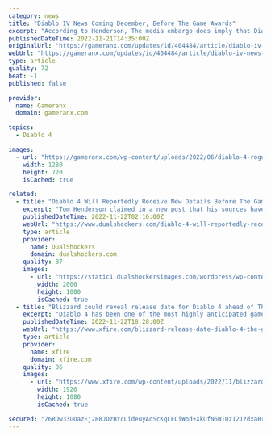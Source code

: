 ```yaml
---
category: news
title: "Diablo IV News Coming December, Before The Game Awards"
excerpt: "According to Henderson, The media embargo does imply that Diablo 4 will not be featured at The Game Awards, but a leaked Activision Blizzard document had previously revealed that pre-orders will ..."
publishedDateTime: 2022-11-21T14:35:00Z
originalUrl: "https://gameranx.com/updates/id/404484/article/diablo-iv-news-coming-december-before-the-game-awards/"
webUrl: "https://gameranx.com/updates/id/404484/article/diablo-iv-news-coming-december-before-the-game-awards/"
type: article
quality: 72
heat: -1
published: false

provider:
  name: Gameranx
  domain: gameranx.com

topics:
  - Diablo 4

images:
  - url: "https://gameranx.com/wp-content/uploads/2022/06/diablo-4-rogue.jpg"
    width: 1280
    height: 720
    isCached: true

related:
  - title: "Diablo 4 Will Reportedly Receive New Details Before The Game Awards"
    excerpt: "Tom Henderson claimed in a new post that his sources have confirmed that Blizzard will share new details about Diablo 4 before December 8, which is expected to reveal the official release date of the ..."
    publishedDateTime: 2022-11-22T02:16:00Z
    webUrl: "https://www.dualshockers.com/diablo-4-will-reportedly-receive-new-details-before-the-game-awards/"
    type: article
    provider:
      name: DualShockers
      domain: dualshockers.com
    quality: 87
    images:
      - url: "https://static1.dualshockersimages.com/wordpress/wp-content/uploads/2022/11/Diablo-4-details.jpg"
        width: 2000
        height: 1000
        isCached: true
  - title: "Blizzard could reveal release date for Diablo 4 ahead of The Game Awards"
    excerpt: "Diablo 4 has been one of the most highly anticipated games in recent years. The release of the microtransaction-laden Diablo Immortal earlier this year only made the hunger for the latest installment ..."
    publishedDateTime: 2022-11-22T18:28:00Z
    webUrl: "https://www.xfire.com/blizzard-release-date-diablo-4-the-game-awards/"
    type: article
    provider:
      name: xfire
      domain: xfire.com
    quality: 86
    images:
      - url: "https://www.xfire.com/wp-content/uploads/2022/11/blizzard-release-date-diablo-4-the-game-awards-8.jpg"
        width: 1920
        height: 1080
        isCached: true

secured: "Z6RDw33GOazEj288JDzBYcLideuyAdScKqCECiWod+XkUfN6WIUzI21zdxaBr4cjyyc6rGj70UV8jOT/U7zI2jGEVmh7qyKOcZwz0FzOWbQLctywJeCeQcz9/o3yNH0afi2EmFD+vYVwKpWfSdUgIad7EE/ZXuKL3r1F0p5k8zMjeOKnG78a06T7pUfX5tpmbp8ZNN70n17Fie/2kRmrn1SOvPKXJkt1OsJxhykV5UWHkrzPlUwa+doBtBrRpvR55vzeDJPL4fwjsWxghTKQxyk4iFLLjew6b+l+N6qEcdqevx0R5R9nenRxq65WE94y2XK9oqxu8wz2JisvUkwog68fpHc44w5io9l0LyTuCSo=;DHHWBhz17lG+mlBsCQOfvg=="
---
```


